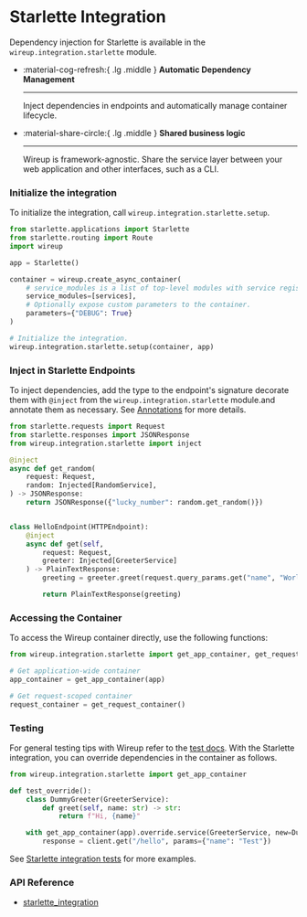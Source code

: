 # Starlette Integration

Dependency injection for Starlette is available in the `wireup.integration.starlette` module.

<div class="grid cards annotate" markdown>

-   :material-cog-refresh:{ .lg .middle } __Automatic Dependency Management__

    ---

    Inject dependencies in endpoints and automatically manage container lifecycle.

-   :material-share-circle:{ .lg .middle } __Shared business logic__

    ---

    Wireup is framework-agnostic. Share the service layer between your web application and other interfaces, such as a CLI.
</div>

### Initialize the integration

To initialize the integration, call `wireup.integration.starlette.setup`.

```python
from starlette.applications import Starlette
from starlette.routing import Route
import wireup

app = Starlette()

container = wireup.create_async_container(
    # service_modules is a list of top-level modules with service registrations.
    service_modules=[services],
    # Optionally expose custom parameters to the container.
    parameters={"DEBUG": True}
)

# Initialize the integration.
wireup.integration.starlette.setup(container, app)
```

### Inject in Starlette Endpoints

To inject dependencies, add the type to the endpoint's signature decorate them with `@inject` 
from the `wireup.integration.starlette` module.and annotate them as necessary.
See [Annotations](../../annotations.md) for more details.

```python title="Starlette Endpoint"
from starlette.requests import Request
from starlette.responses import JSONResponse
from wireup.integration.starlette import inject

@inject
async def get_random(
    request: Request, 
    random: Injected[RandomService],
) -> JSONResponse:
    return JSONResponse({"lucky_number": random.get_random()})


class HelloEndpoint(HTTPEndpoint):
    @inject
    async def get(self,
        request: Request,
        greeter: Injected[GreeterService]
    ) -> PlainTextResponse:
        greeting = greeter.greet(request.query_params.get("name", "World"))

        return PlainTextResponse(greeting)
```

### Accessing the Container

To access the Wireup container directly, use the following functions:

```python
from wireup.integration.starlette import get_app_container, get_request_container

# Get application-wide container
app_container = get_app_container(app)

# Get request-scoped container
request_container = get_request_container()
```

### Testing

For general testing tips with Wireup refer to the [test docs](../../testing.md). 
With the Starlette integration, you can override dependencies in the container as follows.

```python title="test_thing.py"
from wireup.integration.starlette import get_app_container

def test_override():
    class DummyGreeter(GreeterService):
        def greet(self, name: str) -> str:
            return f"Hi, {name}"

    with get_app_container(app).override.service(GreeterService, new=DummyGreeter()):
        response = client.get("/hello", params={"name": "Test"})
```

See [Starlette integration tests](https://github.com/maldoinc/wireup/blob/master/test/integration/starlette/test_starlette_integration.py)
for more examples.

### API Reference

* [starlette_integration](../../class/starlette_integration.md)
